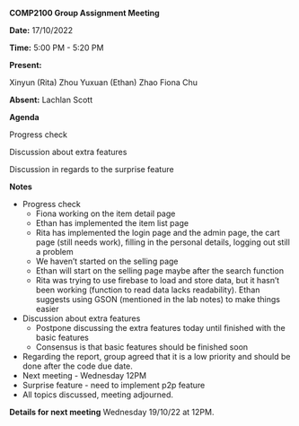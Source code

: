﻿**COMP2100 Group Assignment Meeting**

**Date:** 17/10/2022

**Time:** 5:00 PM - 5:20 PM

**Present:**

Xinyun (Rita) Zhou Yuxuan (Ethan) Zhao Fiona Chu

**Absent:** Lachlan Scott

**Agenda**

Progress check

Discussion about extra features

Discussion in regards to the surprise feature

**Notes**

- Progress check
  - Fiona working on the item detail page
  - Ethan has implemented the item list page
  - Rita has implemented the login page and the admin page, the cart page (still needs work), filling in the personal details, logging out still a problem
  - We haven’t started on the selling page
  - Ethan will start on the selling page maybe after the search function
  - Rita was trying to use firebase to load and store data, but it hasn’t been working (function to read data lacks readability). Ethan suggests using GSON (mentioned in the lab notes) to make things easier
- Discussion about extra features
  - Postpone discussing the extra features today until finished with the basic features
  - Consensus is that basic features should be finished soon
- Regarding the report, group agreed that it is a low priority and should be done after the code due date.
- Next meeting - Wednesday 12PM
- Surprise feature - need to implement p2p feature
- All topics discussed, meeting adjourned.

**Details for next meeting** Wednesday 19/10/22 at 12PM.
